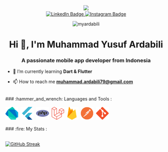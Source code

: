 <!-- ### Hi there 👋 -->

<div id="header" align="center">
  <img src="https://media.giphy.com/media/v1.Y2lkPTc5MGI3NjExdGo4ajkyc2poZ2hxeWFtZjYzN2pndHMyaDRrOWhpeHZ4NzlpbHJ6aSZlcD12MV9pbnRlcm5hbF9naWZfYnlfaWQmY3Q9cw/n1NLjLW22bhxUKCfyD/giphy.gif" width="100"/>
</div>

<div id="badges" align="center">
  <a href="https://www.linkedin.com/in/muhammad-yusuf-ardabili-9935591b8">
    <img src="https://img.shields.io/badge/LinkedIn-blue?style=for-the-badge&logo=linkedin&logoColor=white" alt="LinkedIn Badge"/>
  </a>
  <a href="https://instagram.com/myardabili">
    <img src="https://img.shields.io/badge/Instagram-red?style=for-the-badge&logo=twitter&logoColor=white" alt="Instagram Badge"/>
  </a>
</div>

<p align="center"> <img src="https://komarev.com/ghpvc/?username=myardabili&label=Profile%20views&color=0e75b6&style=flat" alt="myardabili" /> </p>

<h1 align="center">Hi 👋, I'm Muhammad Yusuf Ardabili</h1>
<h3 align="center">A passionate mobile app developer from Indonesia</h3>

- 🌱 I’m currently learning **Dart & Flutter**

- 📫 How to reach me **muhammad.ardabili79@gmail.com**
<br>
### :hammer_and_wrench: Languages and Tools :
<br> <br> 
<div id="tools">
  <img src="https://github.com/devicons/devicon/blob/master/icons/dart/dart-original.svg" title="Dart" alt="Dart " width="40" height="40"/>&nbsp;
  <img src="https://github.com/devicons/devicon/blob/master/icons/flutter/flutter-original.svg" title="Flutter" alt="Flutter" width="40" height="40"/>&nbsp;
  <img src="https://github.com/devicons/devicon/blob/master/icons/php/php-original.svg" title="Php" alt="Php" width="40" height="40"/>&nbsp;
  <img src="https://github.com/devicons/devicon/blob/master/icons/laravel/laravel-original.svg" title="Laravel" **alt="Laravel" width="40" height="40"/>
  <img src="https://github.com/devicons/devicon/blob/master/icons/firebase/firebase-original.svg"  title="Firebase" alt="Firebase" width="40" height="40"/>&nbsp;
  <img src="https://github.com/devicons/devicon/blob/master/icons/postman/postman-original.svg" title="Postman" alt="Postman" width="40" height="40"/>&nbsp;
  <img src="https://github.com/devicons/devicon/blob/master/icons/git/git-original.svg" title="Git" **alt="Git" width="40" height="40"/>
</div>

<br>
### :fire: My Stats :
<br><br>

[![GitHub Streak](http://github-readme-streak-stats.herokuapp.com?user=myardabili&theme=dark&background=000000)](https://git.io/streak-stats) <br>
<!-- [![Top Langs](https://github-readme-stats.vercel.app/api/top-langs/?username=myardabili&layout=compact&theme=vision-friendly-dark)](https://github.com/anuraghazra/github-readme-stats) -->



<!--
**myardabili/myardabili** is a ✨ _special_ ✨ repository because its `README.md` (this file) appears on your GitHub profile.

Here are some ideas to get you started:

- 🔭 I’m currently working on ...
- 🌱 I’m currently learning ...
- 👯 I’m looking to collaborate on ...
- 🤔 I’m looking for help with ...
- 💬 Ask me about ...
- 📫 How to reach me: ...
- 😄 Pronouns: ...
- ⚡ Fun fact: ...
-->
